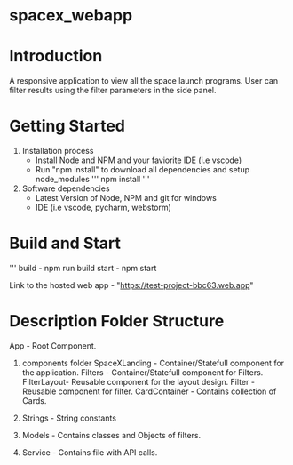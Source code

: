 # spacex_webapp

# Introduction

A responsive application to view all the space launch programs. User can filter results using the filter parameters in the side panel.

# Getting Started

1. Installation process
   - Install Node and NPM and your faviorite IDE (i.e vscode)
   - Run "npm install" to download all dependencies and setup node_modules
     '''
     npm install
     '''
2. Software dependencies
   - Latest Version of Node, NPM and git for windows
   - IDE (i.e vscode, pycharm, webstorm)

# Build and Start

'''
build - npm run build
start - npm start

Link to the hosted web app - "https://test-project-bbc63.web.app"

# Description Folder Structure

  App - Root Component.

  1. components folder
     SpaceXLanding - Container/Statefull component for the application.
     Filters - Container/Statefull component for Filters.
     FilterLayout- Reusable component for the layout design.
     Filter - Reusable component for filter.
     CardContainer - Contains collection of Cards.

  2. Strings - String constants
  3. Models  - Contains classes and Objects of filters.
  4. Service - Contains file with API calls.

  
